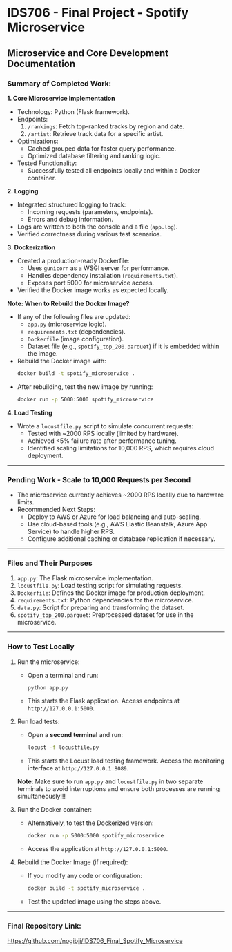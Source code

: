 # IDS706 - Final Project - Spotify Microservice

## Microservice and Core Development Documentation

### Summary of Completed Work:

**1. Core Microservice Implementation**
- Technology: Python (Flask framework).
- Endpoints:
  1. `/rankings`: Fetch top-ranked tracks by region and date.
  2. `/artist`: Retrieve track data for a specific artist.
- Optimizations:
  - Cached grouped data for faster query performance.
  - Optimized database filtering and ranking logic.
- Tested Functionality:
  - Successfully tested all endpoints locally and within a Docker container.

**2. Logging**
- Integrated structured logging to track:
  - Incoming requests (parameters, endpoints).
  - Errors and debug information.
- Logs are written to both the console and a file (`app.log`).
- Verified correctness during various test scenarios.

**3. Dockerization**
- Created a production-ready Dockerfile:
  - Uses `gunicorn` as a WSGI server for performance.
  - Handles dependency installation (`requirements.txt`).
  - Exposes port 5000 for microservice access.
- Verified the Docker image works as expected locally.

**Note: When to Rebuild the Docker Image?**
- If any of the following files are updated:
    - `app.py` (microservice logic).
    - `requirements.txt` (dependencies).
    - `Dockerfile` (image configuration).
    - Dataset file (e.g., `spotify_top_200.parquet`) if it is embedded within the image.
- Rebuild the Docker image with:
    ```bash
    docker build -t spotify_microservice .
    ```
- After rebuilding, test the new image by running:
    ```bash
    docker run -p 5000:5000 spotify_microservice
    ```

**4. Load Testing**
- Wrote a `locustfile.py` script to simulate concurrent requests:
  - Tested with ~2000 RPS locally (limited by hardware).
  - Achieved <5% failure rate after performance tuning.
  - Identified scaling limitations for 10,000 RPS, which requires cloud deployment.

---
### Pending Work - Scale to 10,000 Requests per Second
- The microservice currently achieves ~2000 RPS locally due to hardware limits.
- Recommended Next Steps:
  - Deploy to AWS or Azure for load balancing and auto-scaling.
  - Use cloud-based tools (e.g., AWS Elastic Beanstalk, Azure App Service) to handle higher RPS.
  - Configure additional caching or database replication if necessary.

---
### Files and Their Purposes
1. `app.py`: The Flask microservice implementation.
2. `locustfile.py`: Load testing script for simulating requests.
3. `Dockerfile`: Defines the Docker image for production deployment.
4. `requirements.txt`: Python dependencies for the microservice.
5. `data.py`: Script for preparing and transforming the dataset.
6. `spotify_top_200.parquet`: Preprocessed dataset for use in the microservice.

---
### How to Test Locally
1. Run the microservice:
   - Open a terminal and run:
     ```bash
     python app.py
     ```
   - This starts the Flask application. Access endpoints at `http://127.0.0.1:5000`.

2. Run load tests:
   - Open a **second terminal** and run:
     ```bash
     locust -f locustfile.py
     ```
   - This starts the Locust load testing framework. Access the monitoring interface at `http://127.0.0.1:8089`.

   **Note**: Make sure to run `app.py` and `locustfile.py` in two separate terminals to avoid interruptions and ensure both processes are running simultaneously!!!

3. Run the Docker container:
   - Alternatively, to test the Dockerized version:
     ```bash
     docker run -p 5000:5000 spotify_microservice
     ```
   - Access the application at `http://127.0.0.1:5000`.

4. Rebuild the Docker Image (if required):
   - If you modify any code or configuration:
     ```bash
     docker build -t spotify_microservice .
     ```
   - Test the updated image using the steps above.

---
### Final Repository Link:
https://github.com/nogibjj/IDS706_Final_Spotify_Microservice